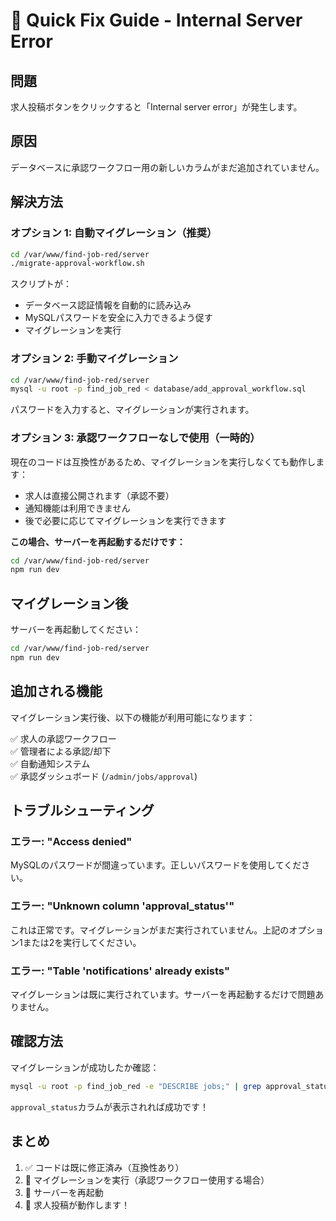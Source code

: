# 🔧 Quick Fix Guide - Internal Server Error

## 問題

求人投稿ボタンをクリックすると「Internal server error」が発生します。

## 原因

データベースに承認ワークフロー用の新しいカラムがまだ追加されていません。

## 解決方法

### オプション 1: 自動マイグレーション（推奨）

```bash
cd /var/www/find-job-red/server
./migrate-approval-workflow.sh
```

スクリプトが：
- データベース認証情報を自動的に読み込み
- MySQLパスワードを安全に入力できるよう促す
- マイグレーションを実行

### オプション 2: 手動マイグレーション

```bash
cd /var/www/find-job-red/server
mysql -u root -p find_job_red < database/add_approval_workflow.sql
```

パスワードを入力すると、マイグレーションが実行されます。

### オプション 3: 承認ワークフローなしで使用（一時的）

現在のコードは互換性があるため、マイグレーションを実行しなくても動作します：
- 求人は直接公開されます（承認不要）
- 通知機能は利用できません
- 後で必要に応じてマイグレーションを実行できます

**この場合、サーバーを再起動するだけです：**

```bash
cd /var/www/find-job-red/server
npm run dev
```

## マイグレーション後

サーバーを再起動してください：

```bash
cd /var/www/find-job-red/server
npm run dev
```

## 追加される機能

マイグレーション実行後、以下の機能が利用可能になります：

✅ 求人の承認ワークフロー  
✅ 管理者による承認/却下  
✅ 自動通知システム  
✅ 承認ダッシュボード (`/admin/jobs/approval`)  

## トラブルシューティング

### エラー: "Access denied"

MySQLのパスワードが間違っています。正しいパスワードを使用してください。

### エラー: "Unknown column 'approval_status'"

これは正常です。マイグレーションがまだ実行されていません。上記のオプション1または2を実行してください。

### エラー: "Table 'notifications' already exists"

マイグレーションは既に実行されています。サーバーを再起動するだけで問題ありません。

## 確認方法

マイグレーションが成功したか確認：

```bash
mysql -u root -p find_job_red -e "DESCRIBE jobs;" | grep approval_status
```

`approval_status`カラムが表示されれば成功です！

## まとめ

1. ✅ コードは既に修正済み（互換性あり）
2. 🔄 マイグレーションを実行（承認ワークフロー使用する場合）
3. 🚀 サーバーを再起動
4. 🎉 求人投稿が動作します！

